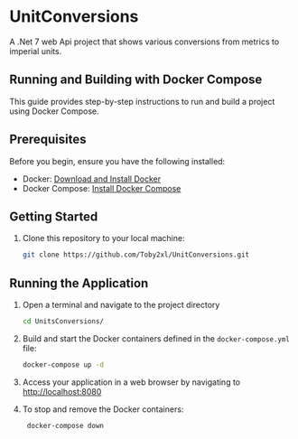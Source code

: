 # UnitConversions

A .Net 7 web Api project that shows various conversions from metrics to imperial units.

## Running and Building with Docker Compose

This guide provides step-by-step instructions to run and build a project using Docker Compose.

## Prerequisites

Before you begin, ensure you have the following installed:

- Docker: [Download and Install Docker](https://docs.docker.com/get-docker/)
- Docker Compose: [Install Docker Compose](https://docs.docker.com/compose/install/)

## Getting Started

1. Clone this repository to your local machine:

   ```bash
   git clone https://github.com/Toby2xl/UnitConversions.git
   ```

## Running the Application

1. Open a terminal and navigate to the project directory

    ```bash
    cd UnitsConversions/
    ``````

1. Build and start the Docker containers defined in the `docker-compose.yml` file:

    ```bash
    docker-compose up -d
    ``````

1. Access your application in a web browser by navigating to <http://localhost:8080>
1. To stop and remove the Docker containers:

     ```bash
      docker-compose down

    ``````
